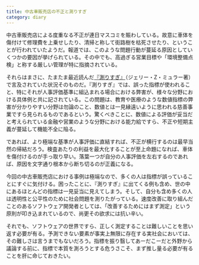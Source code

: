 ```yaml
---
title: 中古車販売店の不正と測りすぎ
category: diary
---
```


中古車販売店による度重なる不正が連日マスコミを賑わしている。故意に車体を傷付けて修理費を上乗せしたり、清掃と称して街路樹を枯死させたり、ということが行われていたようだ。報道では、このような問題行動が蔓延る原因としていくつかの要因が挙げられている。その中でも、高過ぎる営業目標や「環境整備点検」と称する厳しい管理が特に指摘されている。

それらはまさに、たまたま最近読んだ[『測りすぎ』](https://www.msz.co.jp/book/detail/08793/)（ジェリー・Z・ミュラー著）で言及されていた状況そのものだ。『測りすぎ』では、誤った指標が使われること、特にそれが人事評価基準に組込まれる場合における弊害が、様々な分野における具体例と共に記されている。この問題は、教育や医療のような数値指標の弊害が分かりやすい分野は勿論のこと、数値とは一見縁遠いように思われる慈善事業ですら見られるものであるという。驚くべきことに、数値による評価が妥当だと考えられている金融や営業のような分野における能力給ですら、不正や短期主義が蔓延して機能不全に陥る。

であれば、より極端な基準が人事評価に直結すれば、不正が横行するのは最早当然の帰結だろう。検査あたりの利益を最大化することが至上命題になれば、車体を傷付けるのが手っ取り早い。落葉一つが自分の人事評価を左右するのであれば、原因を文字通り根本から断ち切るのが正義になる。

今回の中古車販売店における事例は極端なので、多くの人は指標が誤っていることにすぐに気付ける。困ったことに、『測りすぎ』に出てくる例も含め、世の中にあるほとんどの指標は一見妥当に見えてしまう。そして、自分も含め多くの人は透明性と公平性のために社会問題を測りたがっている。速度改善に取り組んだことのあるソフトウェア開発者としては、「改善するためにはまず測定」という原則が叩き込まれているので、尚更その欲求には抗い辛い。

それでも、ソフトウェアの世界ですら、正しく測定することは難しいことを思い返す必要が有る。予測できない要素が事実上無限に存在する実社会においては、その難しさは言うまでもないだろう。指標を振り翳してあーだこーだと外野から議論する前に、指標で本質を測ろうとする危うさこそ、まず推し量る必要が有ることを肝に命じておきたい。
